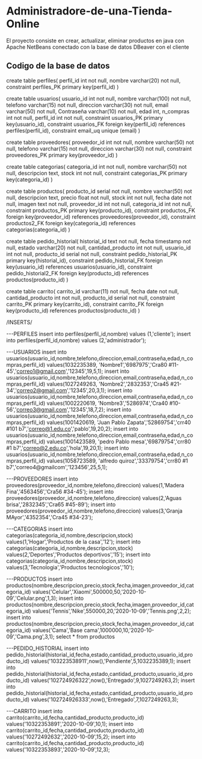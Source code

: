 # Administradore-de-una-Tienda-Online
El proyecto consiste en crear, actualizar, eliminar productos en java con Apache NetBeans conectado con la base de datos DBeaver con el cliente

## Codigo de la base de datos

create table perfiles(
perfil_id int not null,
nombre varchar(20) not null,
constraint perfiles_PK primary key(perfil_id)
)

create table usuarios(
usuario_id int not null,
nombre varchar(100) not null,
telefono varchar(15) not null,
direccion varchar(30) not null,
email varchar(50) not null,
Contraseña varchar(10) not null,
edad int,
n_compras int not null,
perfil_id int not null,
constraint usuarios_PK primary key(usuario_id),
constraint usuarios_FK foreign key(perfil_id) references perfiles(perfil_id),
constraint email_uq unique (email)
)

create table proveedores(
proveedor_id int not null,
nombre varchar(50) not null,
telefono varchar(15) not null,
direccion varchar(30) not null,
constraint proveedores_PK primary key(proveedor_id)
)

create table categorias(
categoria_id int not null,
nombre varchar(50) not null,
descripcion text,
stock int not null,
constraint categorias_PK primary key(categoria_id)
)

create table productos(
producto_id serial not null,
nombre varchar(50) not null,
descripcion text,
precio float not null,
stock int not null,
fecha date not null,
imagen text not null,
proveedor_id int not null,
categoria_id int not null,
constraint productos_PK primary key(producto_id),
constraint productos_FK foreign key(proveedor_id) references proveedores(proveedor_id),
constraint productos2_FK foreign key(categoria_id) references categorias(categoria_id)
)

create table pedido_historial(
historial_id text not null,
fecha timestamp not null,
estado varchar(20) not null,
cantidad_producto int not null,
usuario_id int not null,
producto_id serial not null,
constraint pedido_historial_PK primary key(historial_id),
constraint pedido_historial_FK foreign key(usuario_id) references usuarios(usuario_id),
constraint pedido_historial2_FK foreign key(producto_id) references productos(producto_id)
)

create table carrito(
carrito_id varchar(11) not null,
fecha date not null,
cantidad_producto int not null,
producto_id serial not null,
constraint carrito_PK primary key(carrito_id),
constraint carrito_FK foreign key(producto_id) references productos(producto_id)
)

/INSERTS/

---PERFILES
insert into perfiles(perfil_id,nombre) values (1,'cliente');
insert into perfiles(perfil_id,nombre) values (2,'administrador');

---USUARIOS
insert into usuarios(usuario_id,nombre,telefono,direccion,email,contraseña,edad,n_compras,perfil_id)
values(1032235389, 'Nombre1','6987975','Cra80 #11-45','correo1@gmail.com','12345',19,5,1);
insert into usuarios(usuario_id,nombre,telefono,direccion,email,contraseña,edad,n_compras,perfil_id)
values(1027249263, 'Nombre2','2832353','Cra45 #21-34','correo2@gmail.com','12345',20,3,1);
insert into usuarios(usuario_id,nombre,telefono,direccion,email,contraseña,edad,n_compras,perfil_id)
values(1002220619, 'Nombre3','5286974','Cra40 #10-56','correo3@gmail.com','12345',18,7,2);
insert into usuarios(usuario_id,nombre,telefono,direccion,email,contraseña,edad,n_compras,perfil_id)
values(1001420619, 'Juan Pablo Zapata','52869754','crr40 #101 b7','correo@1.edu.co','pablo',19,20,2);
insert into usuarios(usuario_id,nombre,telefono,direccion,email,contraseña,edad,n_compras,perfil_id)
values(1001423589, 'pedro Pablo mesa','69879754','crr80 #1 b7','correo@2.edu.co','hola',19,20,1);
insert into usuarios(usuario_id,nombre,telefono,direccion,email,contraseña,edad,n_compras,perfil_id)
values(1058723589, 'alfredo quiroz','33379754','crr80 #1 b7','correo4@gmailcom','123456',25,5,1);

---PROVEEDORES
insert into proveedores(proveedor_id,nombre,telefono,direccion)
values(1,'Madera Fina','4563456','Cra56 #34-45');
insert into proveedores(proveedor_id,nombre,telefono,direccion)
values(2,'Aguas brisa','2832345','Cra65 #45-89');
insert into proveedores(proveedor_id,nombre,telefono,direccion)
values(3,'Granja MAyor','4352354','Cra45 #34-23');

---CATEGORIAS
insert into categorias(categoria_id,nombre,descripcion,stock)
values(1,'Hogar','Productos de la casa','12');
insert into categorias(categoria_id,nombre,descripcion,stock)
values(2,'Deportes','Productos deportivos','15');
insert into categorias(categoria_id,nombre,descripcion,stock)
values(3,'Tecnologia','Productos tecnologicos','10');

---PRODUCTOS
insert into productos(nombre,descripcion,precio,stock,fecha,imagen,proveedor_id,categoria_id)
values('Celular','Xiaomi',500000,50,'2020-10-09','Celular.png',1,3);
insert into productos(nombre,descripcion,precio,stock,fecha,imagen,proveedor_id,categoria_id)
values('Tennis','Nike',550000,20,'2020-10-09','Tennis.png',2,2);
insert into productos(nombre,descripcion,precio,stock,fecha,imagen,proveedor_id,categoria_id)
values('Cama','Base cama',1000000,10,'2020-10-09','Cama.png',3,1);
select * from productos 

---PEDIDO_HISTORIAL
insert into pedido_historial(historial_id,fecha,estado,cantidad_producto,usuario_id,producto_id)
values('103223538911',now(),'Pendiente',5,1032235389,1);
insert into pedido_historial(historial_id,fecha,estado,cantidad_producto,usuario_id,producto_id)
values('102724926322',now(),'Entregado',9,1027249263,2);
insert into pedido_historial(historial_id,fecha,estado,cantidad_producto,usuario_id,producto_id)
values('102724926333',now(),'Entregado',7,1027249263,3);

---CARRITO
insert into carrito(carrito_id,fecha,cantidad_producto,producto_id)
values('10322353891','2020-10-09',10,1);
insert into carrito(carrito_id,fecha,cantidad_producto,producto_id)
values('10272492632','2020-10-09',15,2);
insert into carrito(carrito_id,fecha,cantidad_producto,producto_id)
values('10322353893','2020-10-09',12,3);
